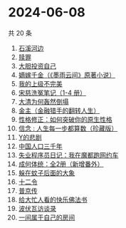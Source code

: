 # 2024-06-08

共 20 条

<!-- BEGIN WEREAD -->
<!-- 最后更新时间 2024-06-08 05:01:02 +0800 -->
1. [石溪河边](https://weread.qq.com/web/bookDetail/72532ba0813ab8ddfg010058)
1. [赎罪](https://weread.qq.com/web/bookDetail/52b32c30813ab8e37g0173ea)
1. [大胆投资自己](https://weread.qq.com/web/bookDetail/a6732090813ab7c0dg016294)
1. [嫡嫁千金（《墨雨云间》原著小说）](https://weread.qq.com/web/bookDetail/e4b325506e6660fe4bd6750)
1. [我的上级不完美](https://weread.qq.com/web/bookDetail/c6c32e40813ab8df4g0116c5)
1. [宋慈洗冤笔记（1-4 册）](https://weread.qq.com/web/bookDetail/bea326d0813ab7fcag016618)
1. [大清为何轰然倒塌](https://weread.qq.com/web/bookDetail/45e32a60813ab8dfag0107ed)
1. [金主（金融猎手的翻转人生）](https://weread.qq.com/web/bookDetail/e1732f70813ab8e15g014f2c)
1. [性格修正：如何突破你的原生性格](https://weread.qq.com/web/bookDetail/f9d321b0813ab6c6cg011882)
1. [信念 : 人生每一步都算数（珍藏版）](https://weread.qq.com/web/bookDetail/9e1326b0813ab8736g0119ec)
1. [Y的悲剧](https://weread.qq.com/web/bookDetail/3e132e20813ab8e37g0193f4)
1. [中国人口三千年](https://weread.qq.com/web/bookDetail/8f6324f0813ab8de6g0123bd)
1. [失业程序员日记：我在魔都跑网约车](https://weread.qq.com/web/bookDetail/80432950813ab8e38g013445)
1. [成何体统：全2册（新增番外）](https://weread.qq.com/web/bookDetail/e19325a0813ab6fefg010a1c)
1. [躲在蚊子后面的大象](https://weread.qq.com/web/bookDetail/bfc32800813ab883bg0165f3)
1. [十二令](https://weread.qq.com/web/bookDetail/1d232b80813ab8dedg012bc5)
1. [普京传](https://weread.qq.com/web/bookDetail/c4b325d05e37bbc4b39c07a)
1. [给大忙人看的快乐佛法书](https://weread.qq.com/web/bookDetail/92b32b00813ab8ba3g016193)
1. [波伏瓦访谈录](https://weread.qq.com/web/bookDetail/fe0324a0813ab8d4bg018bd7)
1. [一间属于自己的房间](https://weread.qq.com/web/bookDetail/aa0327a0813ab8e07g013eb2)
<!-- END WEREAD -->